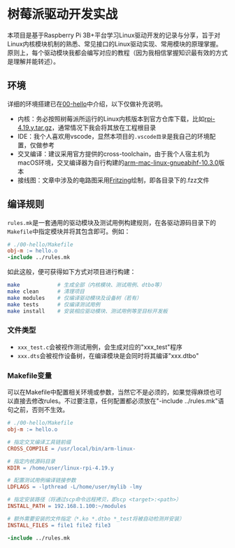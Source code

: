 # 树莓派驱动开发实战

本项目是基于Raspberry Pi 3B+平台学习Linux驱动开发的记录与分享，旨于对Linux内核模块机制的熟悉、常见接口的Linux驱动实现、常用模块的原理掌握。原则上，每个驱动模块我都会编写对应的教程（因为我相信掌握知识最有效的方式是理解并能转述）。

## 环境

详细的环境搭建已在[00-hello](./00-hello/README.md)中介绍，以下仅做补充说明。

- 内核：务必按照树莓派所运行的Linux内核版本到官方仓库下载，比如[rpi-4.19.y.tar.gz](https://github.com/raspberrypi/linux/archive/rpi-4.19.y.tar.gz)，通常情况下我会将其放在工程根目录
- IDE：我个人喜欢用vscode，显然本项目的`.vscode目录`是我自己的环境配置，仅做参考
- 交叉编译：建议采用官方提供的cross-toolchain，由于我个人宿主机为macOS环境，交叉编译器为自行构建的[arm-mac-linux-gnueabihf-10.3.0](https://github.com/Philon/macos-crosstools)版本
- 接线图：文章中涉及的电路图采用[Fritzing](https://fritzing.org)绘制，即各目录下的.fzz文件

## 编译规则

`rules.mk`是一套通用的驱动模块及测试用例构建规则，在各驱动源码目录下的`Makefile`中指定模块并将其包含即可。例如：

```Makefile
# ./00-hello/Makefile
obj-m := hello.o
-include ../rules.mk
```

如此这般，便可获得如下方式对项目进行构建：

```sh
make            # 生成全部（内核模块、测试用例、dtbo等）
make clean      # 清理项目
make modules    # 仅编译驱动模块及设备树（若有）
make tests      # 仅编译测试用例
make install    # 安装相应驱动模块、测试用例等至目标开发板
```

### 文件类型

- `xxx_test.c`会被视作测试用例，会生成对应的"xxx_test"程序
- `xxx.dts`会被视作设备树，在编译模块是会同时将其编译"xxx.dtbo"

### Makefile变量

可以在Makefile中配置相关环境或参数，当然它不是必须的，如果觉得麻烦也可以直接去修改rules。不过要注意，任何配置都必须放在"-include ../rules.mk"语句之前，否则不生效。

```Makefile
# ./00-hello/Makefile
obj-m := hello.o

# 指定交叉编译工具链前缀
CROSS_COMPILE = /usr/local/bin/arm-linux-

# 指定内核源码目录
KDIR = /home/user/linux-rpi-4.19.y

# 配置测试用例编译链接参数
LDFLAGS = -lpthread -L/home/user/mylib -lmy

# 指定安装路径（将通过scp命令远程拷贝，即scp <target>:<path>）
INSTALL_PATH = 192.168.1.100:~/modules

# 额外需要安装的文件指定（*.ko *.dtbo *_test将被自动检测并安装）
INSTALL_FILES = file1 file2 file3

-include ../rules.mk
```

